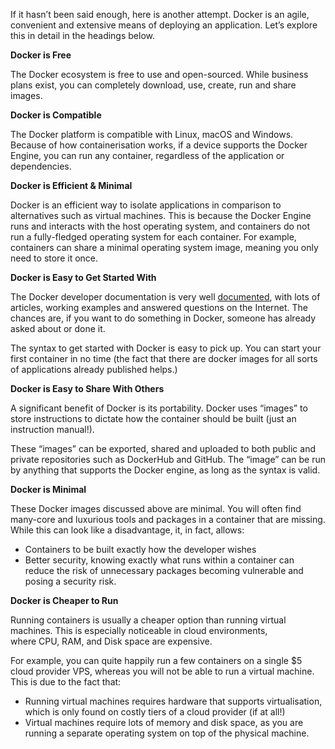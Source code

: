 If it hasn’t been said enough, here is another attempt. Docker is an agile, convenient and extensive means of deploying an application. Let’s explore this in detail in the headings below.

**Docker is Free**

The Docker ecosystem is free to use and open-sourced. While business plans exist, you can completely download, use, create, run and share images.  

**Docker is Compatible**

The Docker platform is compatible with Linux, macOS and Windows. Because of how containerisation works, if a device supports the Docker Engine, you can run any container, regardless of the application or dependencies.  

**Docker is Efficient & Minimal**

Docker is an efficient way to isolate applications in comparison to alternatives such as virtual machines. This is because the Docker Engine runs and interacts with the host operating system, and containers do not run a fully-fledged operating system for each container. For example, containers can share a minimal operating system image, meaning you only need to store it once.

**Docker is Easy to Get Started With**

The Docker developer documentation is very well [documented](https://docs.docker.com/), with lots of articles, working examples and answered questions on the Internet. The chances are, if you want to do something in Docker, someone has already asked about or done it.  

The syntax to get started with Docker is easy to pick up. You can start your first container in no time (the fact that there are docker images for all sorts of applications already published helps.) 

**Docker is Easy to Share With Others**

A significant benefit of Docker is its portability. Docker uses “images” to store instructions to dictate how the container should be built (just an instruction manual!).

These “images” can be exported, shared and uploaded to both public and private repositories such as DockerHub and GitHub. The “image” can be run by anything that supports the Docker engine, as long as the syntax is valid.

**Docker is Minimal**

These Docker images discussed above are minimal. You will often find many-core and luxurious tools and packages in a container that are missing. While this can look like a disadvantage, it, in fact, allows:

- Containers to be built exactly how the developer wishes
- Better security, knowing exactly what runs within a container can reduce the risk of unnecessary packages becoming vulnerable and posing a security risk.

**Docker is Cheaper to Run**

Running containers is usually a cheaper option than running virtual machines. This is especially noticeable in cloud environments, where CPU, RAM, and Disk space are expensive. 

For example, you can quite happily run a few containers on a single $5 cloud provider VPS, whereas you will not be able to run a virtual machine. This is due to the fact that:

- Running virtual machines requires hardware that supports virtualisation, which is only found on costly tiers of a cloud provider (if at all!)
- Virtual machines require lots of memory and disk space, as you are running a separate operating system on top of the physical machine.